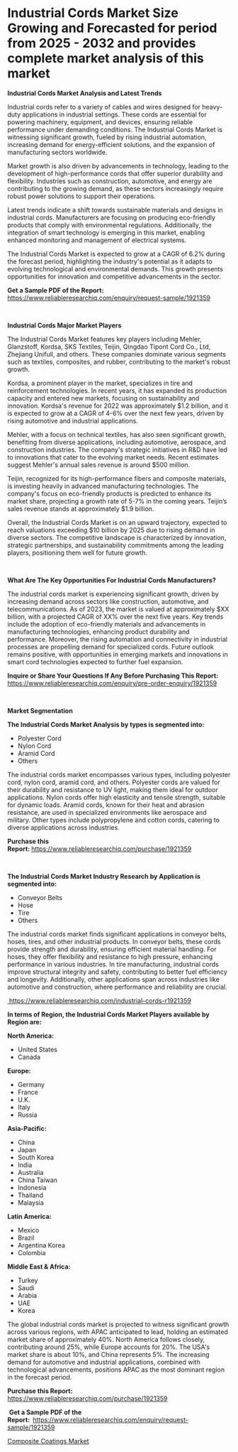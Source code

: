 <p><h1>Industrial Cords Market Size Growing and Forecasted for period from 2025 - 2032 and provides complete market analysis of this market</h1></p><p><strong>Industrial Cords Market Analysis and Latest Trends</strong></p>
<p><p>Industrial cords refer to a variety of cables and wires designed for heavy-duty applications in industrial settings. These cords are essential for powering machinery, equipment, and devices, ensuring reliable performance under demanding conditions. The Industrial Cords Market is witnessing significant growth, fueled by rising industrial automation, increasing demand for energy-efficient solutions, and the expansion of manufacturing sectors worldwide.</p><p>Market growth is also driven by advancements in technology, leading to the development of high-performance cords that offer superior durability and flexibility. Industries such as construction, automotive, and energy are contributing to the growing demand, as these sectors increasingly require robust power solutions to support their operations.</p><p>Latest trends indicate a shift towards sustainable materials and designs in industrial cords. Manufacturers are focusing on producing eco-friendly products that comply with environmental regulations. Additionally, the integration of smart technology is emerging in this market, enabling enhanced monitoring and management of electrical systems.</p><p>The Industrial Cords Market is expected to grow at a CAGR of 6.2% during the forecast period, highlighting the industry's potential as it adapts to evolving technological and environmental demands. This growth presents opportunities for innovation and competitive advancements in the sector.</p></p>
<p><strong>Get a Sample PDF of the Report:&nbsp;</strong> <a href="https://www.reliableresearchiq.com/enquiry/request-sample/1921359?utm_campaign=2271&utm_medium=2&utm_source=Github&utm_content=ia&utm_term=01042025&utm_id=industrial-cords">https://www.reliableresearchiq.com/enquiry/request-sample/1921359</a></p>
<p>&nbsp;</p>
<p><strong>Industrial Cords Major Market Players</strong></p>
<p><p>The Industrial Cords Market features key players including Mehler, Glanzstoff, Kordsa, SKS Textiles, Teijin, Qingdao Tipont Cord Co., Ltd, Zhejiang Unifull, and others. These companies dominate various segments such as textiles, composites, and rubber, contributing to the market's robust growth.</p><p>Kordsa, a prominent player in the market, specializes in tire and reinforcement technologies. In recent years, it has expanded its production capacity and entered new markets, focusing on sustainability and innovation. Kordsa's revenue for 2022 was approximately $1.2 billion, and it is expected to grow at a CAGR of 4-6% over the next few years, driven by rising automotive and industrial applications.</p><p>Mehler, with a focus on technical textiles, has also seen significant growth, benefiting from diverse applications, including automotive, aerospace, and construction industries. The company's strategic initiatives in R&D have led to innovations that cater to the evolving market needs. Recent estimates suggest Mehler's annual sales revenue is around $500 million.</p><p>Teijin, recognized for its high-performance fibers and composite materials, is investing heavily in advanced manufacturing technologies. The company's focus on eco-friendly products is predicted to enhance its market share, projecting a growth rate of 5-7% in the coming years. Teijin’s sales revenue stands at approximately $1.9 billion.</p><p>Overall, the Industrial Cords Market is on an upward trajectory, expected to reach valuations exceeding $10 billion by 2025 due to rising demand in diverse sectors. The competitive landscape is characterized by innovation, strategic partnerships, and sustainability commitments among the leading players, positioning them well for future growth.</p></p>
<p>&nbsp;</p>
<p><strong>What Are The Key Opportunities For Industrial Cords Manufacturers?</strong></p>
<p><p>The industrial cords market is experiencing significant growth, driven by increasing demand across sectors like construction, automotive, and telecommunications. As of 2023, the market is valued at approximately $XX billion, with a projected CAGR of XX% over the next five years. Key trends include the adoption of eco-friendly materials and advancements in manufacturing technologies, enhancing product durability and performance. Moreover, the rising automation and connectivity in industrial processes are propelling demand for specialized cords. Future outlook remains positive, with opportunities in emerging markets and innovations in smart cord technologies expected to further fuel expansion.</p></p>
<p><strong>Inquire or Share Your Questions If Any Before Purchasing This Report:</strong> <a href="https://www.reliableresearchiq.com/enquiry/pre-order-enquiry/1921359?utm_campaign=2271&utm_medium=2&utm_source=Github&utm_content=ia&utm_term=01042025&utm_id=industrial-cords">https://www.reliableresearchiq.com/enquiry/pre-order-enquiry/1921359</a></p>
<p>&nbsp;</p>
<p><strong>Market Segmentation</strong></p>
<p><strong>The Industrial Cords Market Analysis by types is segmented into:</strong></p>
<p><ul><li>Polyester Cord</li><li>Nylon Cord</li><li>Aramid Cord</li><li>Others</li></ul></p>
<p><p>The industrial cords market encompasses various types, including polyester cord, nylon cord, aramid cord, and others. Polyester cords are valued for their durability and resistance to UV light, making them ideal for outdoor applications. Nylon cords offer high elasticity and tensile strength, suitable for dynamic loads. Aramid cords, known for their heat and abrasion resistance, are used in specialized environments like aerospace and military. Other types include polypropylene and cotton cords, catering to diverse applications across industries.</p></p>
<p><strong>Purchase this Report:&nbsp;</strong><a href="https://www.reliableresearchiq.com/purchase/1921359?utm_campaign=2271&utm_medium=2&utm_source=Github&utm_content=ia&utm_term=01042025&utm_id=industrial-cords">https://www.reliableresearchiq.com/purchase/1921359</a></p>
<p>&nbsp;</p>
<p><strong>The Industrial Cords Market Industry Research by Application is segmented into:</strong></p>
<p><ul><li>Conveyor Belts</li><li>Hose</li><li>Tire</li><li>Others</li></ul></p>
<p><p>The industrial cords market finds significant applications in conveyor belts, hoses, tires, and other industrial products. In conveyor belts, these cords provide strength and durability, ensuring efficient material handling. For hoses, they offer flexibility and resistance to high pressure, enhancing performance in various industries. In tire manufacturing, industrial cords improve structural integrity and safety, contributing to better fuel efficiency and longevity. Additionally, other applications span across industries like automotive and construction, where performance and reliability are crucial.</p></p>
<p><a href="https://www.reliableresearchiq.com/industrial-cords-r1921359?utm_campaign=2271&utm_medium=2&utm_source=Github&utm_content=ia&utm_term=01042025&utm_id=industrial-cords">&nbsp;https://www.reliableresearchiq.com/industrial-cords-r1921359</a></p>
<p><strong>In terms of Region, the Industrial Cords Market Players available by Region are:</strong></p>
<p>
    <p> <strong> North America: </strong>
        <ul>
            <li>United States</li>
            <li>Canada</li>
        </ul>
        </p> 
    <p> <strong> Europe: </strong>
        <ul>
            <li>Germany</li>
            <li>France</li>
            <li>U.K.</li>
            <li>Italy</li>
            <li>Russia</li>
        </ul>
        </p> 
    <p> <strong> Asia-Pacific: </strong>
        <ul>
            <li>China</li>
            <li>Japan</li>
            <li>South Korea</li>
            <li>India</li>
            <li>Australia</li>
            <li>China Taiwan</li>
            <li>Indonesia</li>
            <li>Thailand</li>
            <li>Malaysia</li>
        </ul>
        </p> 
    <p> <strong> Latin America: </strong>
        <ul>
            <li>Mexico</li>
            <li>Brazil</li>
            <li>Argentina Korea</li>
            <li>Colombia</li>
        </ul>
        </p> 
    <p> <strong> Middle East & Africa: </strong>
        <ul>
            <li>Turkey</li>
            <li>Saudi</li>
            <li>Arabia</li>
            <li>UAE</li>
            <li>Korea</li>
        </ul>
    </p>
    </p>
<p><p>The global industrial cords market is projected to witness significant growth across various regions, with APAC anticipated to lead, holding an estimated market share of approximately 40%. North America follows closely, contributing around 25%, while Europe accounts for 20%. The USA's market share is about 10%, and China represents 5%. The increasing demand for automotive and industrial applications, combined with technological advancements, positions APAC as the most dominant region in the forecast period.</p></p>
<p><strong>Purchase this Report: </strong><a href="https://www.reliableresearchiq.com/purchase/1921359?utm_campaign=2271&utm_medium=2&utm_source=Github&utm_content=ia&utm_term=01042025&utm_id=industrial-cords">https://www.reliableresearchiq.com/purchase/1921359</a></p>
<p>&nbsp;<strong>Get a Sample PDF of the Report:&nbsp;&nbsp;</strong><a href="https://www.reliableresearchiq.com/enquiry/request-sample/1921359?utm_campaign=2271&utm_medium=2&utm_source=Github&utm_content=ia&utm_term=01042025&utm_id=industrial-cords">https://www.reliableresearchiq.com/enquiry/request-sample/1921359</a></p>
<p><strong></strong></p>
<p><p><a href="https://github.com/giulyankela/Market-Research-Report-List-1/blob/main/composite-coatings-market.md?utm_campaign=2271&utm_medium=2&utm_source=Github&utm_content=ia&utm_term=01042025&utm_id=industrial-cords">Composite Coatings Market</a></p></p>